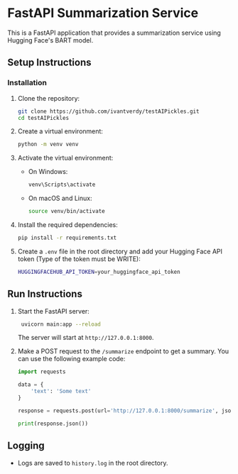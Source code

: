 # FastAPI Summarization Service

This is a FastAPI application that provides a summarization service using Hugging Face's BART model.

## Setup Instructions

### Installation

1. Clone the repository:

    ```sh
    git clone https://github.com/ivantverdy/testAIPickles.git
    cd testAIPickles
    ```

2. Create a virtual environment:

    ```sh
    python -m venv venv
    ```

3. Activate the virtual environment:

    - On Windows:

        ```sh
        venv\Scripts\activate
        ```

    - On macOS and Linux:

        ```sh
        source venv/bin/activate
        ```

4. Install the required dependencies:

    ```sh
    pip install -r requirements.txt
    ```

5. Create a `.env` file in the root directory and add your Hugging Face API token (Type of the token must be WRITE):

    ```sh
    HUGGINGFACEHUB_API_TOKEN=your_huggingface_api_token
    ```

## Run Instructions

1. Start the FastAPI server:

    ```sh
     uvicorn main:app --reload
    ```

    The server will start at `http://127.0.0.1:8000`.

2. Make a POST request to the `/summarize` endpoint to get a summary. You can use the following example code:

    ```python
    import requests

    data = {
        'text': 'Some text'
    }

    response = requests.post(url='http://127.0.0.1:8000/summarize', json=data)

    print(response.json())
    ```

## Logging

- Logs are saved to `history.log` in the root directory.
